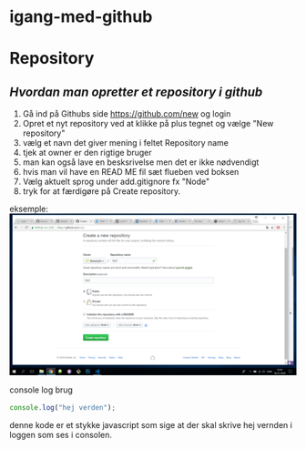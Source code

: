 # igang-med-github

# **Repository**
## _Hvordan man opretter et repository i github_


1. Gå ind på Githubs side https://github.com/new og login
1. Opret et nyt repository ved at klikke på plus tegnet og vælge "New repository"
1. vælg et navn det giver mening i feltet Repository name
1. tjek at owner er den rigtige bruger
1. man kan også lave en besksrivelse men det er ikke nødvendigt
1. hvis man vil have en READ ME fil sæt flueben ved boksen
1. Vælg aktuelt sprog under add.gitignore fx "Node"
1. tryk for at færdigøre på Create repository.

eksemple: ![repository](\repsitory.png)


console log brug
```javascript
console.log("hej verden");
```
denne kode er et stykke javascript som sige at der skal skrive hej vernden i loggen som ses i consolen.